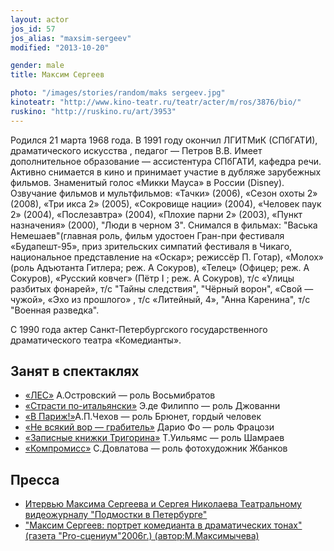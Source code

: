 ```yaml
---
layout: actor
jos_id: 57
jos_alias: "maxsim-sergeev"
modified: "2013-10-20"

gender: male
title: Максим Сергеев

photo: "/images/stories/random/maks sergeev.jpg"
kinoteatr: "http://www.kino-teatr.ru/teatr/acter/m/ros/3876/bio/"
ruskino: "http://ruskino.ru/art/3953"
---
```


Родился 21 марта 1968 года. В 1991 году окончил ЛГИТМиК (СПбГАТИ), драматического искусства , педагог — Петров В.В. Имеет дополнительное образование — ассистентура СПбГАТИ, кафедра речи. Активно снимается в кино и принимает участие в дубляже зарубежных фильмов. Знаменитый голос «Микки Мауса» в России (Disney). Озвучание фильмов и мультфильмов: «Тачки» (2006), «Сезон охоты 2» (2008), «Три икса 2» (2005), «Сокровище нации» (2004), «Человек паук 2» (2004), «Послезавтра» (2004), «Плохие парни 2» (2003), «Пункт назначения» (2000), "Люди в черном 3". Снимался в фильмах: "Васька Немешаев"(главная роль, фильм удостоен Гран-при фестиваля «Будапешт-95», приз зрительских симпатий фестиваля в Чикаго, национальное представление на «Оскар»; режиссёр П. Готар), «Молох» (роль Адъютанта Гитлера; реж. А Сокуров), «Телец» (Офицер; реж. А Сокуров), «Русский ковчег» (Пётр I ; реж. А Сокуров), т/с «Улицы разбитых фонарей», т/с "Тайны следствия", "Чёрный ворон", «Свой — чужой», «Эхо из прошлого» , т/с «Литейный, 4», "Анна Каренина", т/с "Военная разведка".

С 1990 года актер Санкт-Петербургского государственного драматического театра «Комедианты».

## Занят в спектаклях

- [«ЛЕС»](91-les.html) А.Островский — роль Восьмибратов
- [«Страсти по-итальянски»](59-strasti-po-italianski.html) Э.де Филиппо — роль Джованни
- [«В Париж!»](41-v-paris.html)А.П.Чехов — роль Брюнет, гордый человек
- [«Не всякий вор — грабитель»](70-vor.html) Дарио Фо — роль Фрацози
- [«Записные книжки Тригорина»](72-trigorin.html) Т.Уильямс — роль Шамраев
- [«Компромисс»](282-kompromiss-sdovlatov.html) С.Довлатова — роль фотохудожник Жбанков

## Пресса

- [Итервью Максима Сергеева и Сергея Николаева Театральному видеожурналу "Подмостки в Петербурге"](242-pressa-podmostki-peterburga-sergeev-i-nikolaev.html)
- ["Максим Сергеев: портрет комедианта в драматических тонах"(газета "Pro-сцениум"2006г.) (автор:М.Максимычева)](270-q-----q.html)

